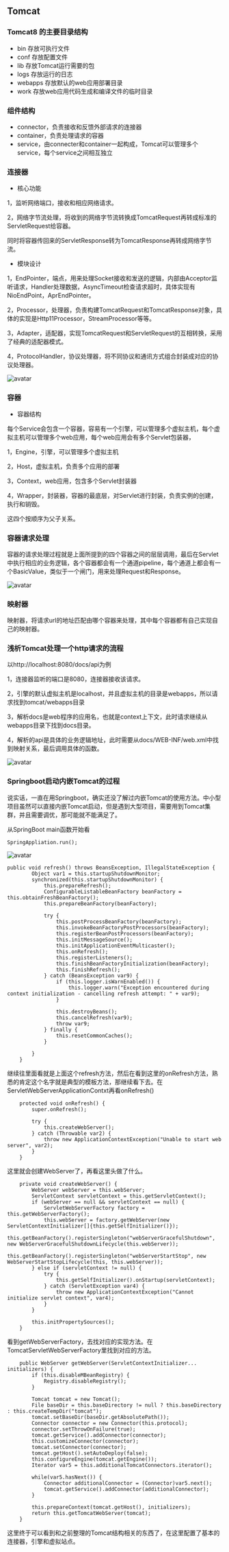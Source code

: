 ## Tomcat

### Tomcat8 的主要目录结构

- bin 存放可执行文件
- conf 存放配置文件
- lib 存放Tomcat运行需要的包
- logs 存放运行的日志
- webapps 存放默认的web应用部署目录
- work 存放web应用代码生成和编译文件的临时目录

### 组件结构

- connector，负责接收和反馈外部请求的连接器
- container，负责处理请求的容器
- service，由connecter和container一起构成，Tomcat可以管理多个service，每个service之间相互独立

### 连接器

- 核心功能

1，监听网络端口，接收和相应网络请求。

2，网络字节流处理，将收到的网络字节流转换成TomcatRequest再转成标准的ServletRequest给容器。

同时将容器传回来的ServletResponse转为TomcatResponse再转成网络字节流。

-  模块设计

1，EndPointer，端点，用来处理Socket接收和发送的逻辑，内部由Acceptor监听请求，Handler处理数据，AsyncTimeout检查请求超时，具体实现有NioEndPoint，AprEndPointer。

2，Processor，处理器，负责构建TomcatRequest和TomcatResponse对象，具体的实现是Http11Processor，StreamProcessor等等。

3，Adapter，适配器，实现TomcatRequest和ServletRequest的互相转换，采用了经典的适配器模式。

4，ProtocolHandler，协议处理器，将不同协议和通讯方式组合封装成对应的协议处理器。

![avatar](https://media.izzer.cn/tomcat连接器结构.jpg)

### 容器

- 容器结构

每个Service会包含一个容器，容易有一个引擎，可以管理多个虚拟主机，每个虚拟主机可以管理多个web应用，每个web应用会有多个Servlet包装器，

1，Engine，引擎，可以管理多个虚拟主机

2，Host，虚拟主机，负责多个应用的部署

3，Context，web应用，包含多个Servlet封装器

4，Wrapper，封装器，容器的最底层，对Servlet进行封装，负责实例的创建，执行和销毁。

这四个按顺序为父子关系。



### 容器请求处理

容器的请求处理过程就是上面所提到的四个容器之间的层层调用，最后在Servlet中执行相应的业务逻辑，各个容器都会有一个通道pipeline，每个通道上都会有一个BasicValue，类似于一个闸门，用来处理Request和Response。

![avatar](https://media.izzer.cn/Tomcat容器请求处理流程.png)

### 映射器

映射器，将请求url的地址匹配由哪个容器来处理，其中每个容器都有自己实现自己的映射器。

### 浅析Tomcat处理一个http请求的流程

以http://localhost:8080/docs/api为例

1，连接器监听的端口是8080，连接器接收该请求。

2，引擎的默认虚拟主机是localhost，并且虚拟主机的目录是webapps，所以请求找到tomcat/webapps目录

3，解析docs是web程序的应用名，也就是context上下文，此时请求继续从webapps目录下找到docs目录。

4，解析的api是具体的业务逻辑地址，此时需要从docs/WEB-INF/web.xml中找到映射关系，最后调用具体的函数。

![avatar](https://media.izzer.cn/Tomcat处理一个http请求.jpg)

### Springboot启动内嵌Tomcat的过程

说实话，一直在用Springboot，确实还没了解过内嵌Tomcat的使用方法。中小型项目虽然可以直接内嵌Tomcat启动，但是遇到大型项目，需要用到Tomcat集群，并且需要调优，那可能就不能满足了。

从SpringBoot main函数开始看

```
SpringAppliation.run();
```

![avatar](https://media.izzer.cn/Springboot启动方法.jpg)

```
public void refresh() throws BeansException, IllegalStateException {
        Object var1 = this.startupShutdownMonitor;
        synchronized(this.startupShutdownMonitor) {
            this.prepareRefresh();
            ConfigurableListableBeanFactory beanFactory = this.obtainFreshBeanFactory();
            this.prepareBeanFactory(beanFactory);

            try {
                this.postProcessBeanFactory(beanFactory);
                this.invokeBeanFactoryPostProcessors(beanFactory);
                this.registerBeanPostProcessors(beanFactory);
                this.initMessageSource();
                this.initApplicationEventMulticaster();
                this.onRefresh();
                this.registerListeners();
                this.finishBeanFactoryInitialization(beanFactory);
                this.finishRefresh();
            } catch (BeansException var9) {
                if (this.logger.isWarnEnabled()) {
                    this.logger.warn("Exception encountered during context initialization - cancelling refresh attempt: " + var9);
                }

                this.destroyBeans();
                this.cancelRefresh(var9);
                throw var9;
            } finally {
                this.resetCommonCaches();
            }

        }
    }
```

继续往里面看就是上面这个refresh方法，然后在看到这里的onRefresh方法，熟悉的肯定这个名字就是典型的模板方法，那继续看下去。在ServletWebServerApplicationContxt再看onRefresh()

```
    protected void onRefresh() {
        super.onRefresh();

        try {
            this.createWebServer();
        } catch (Throwable var2) {
            throw new ApplicationContextException("Unable to start web server", var2);
        }
    }
```

这里就会创建WebServer了，再看这里头做了什么。

```
    private void createWebServer() {
        WebServer webServer = this.webServer;
        ServletContext servletContext = this.getServletContext();
        if (webServer == null && servletContext == null) {
            ServletWebServerFactory factory = this.getWebServerFactory();
            this.webServer = factory.getWebServer(new ServletContextInitializer[]{this.getSelfInitializer()});
            this.getBeanFactory().registerSingleton("webServerGracefulShutdown", new WebServerGracefulShutdownLifecycle(this.webServer));
            this.getBeanFactory().registerSingleton("webServerStartStop", new WebServerStartStopLifecycle(this, this.webServer));
        } else if (servletContext != null) {
            try {
                this.getSelfInitializer().onStartup(servletContext);
            } catch (ServletException var4) {
                throw new ApplicationContextException("Cannot initialize servlet context", var4);
            }
        }

        this.initPropertySources();
    }
```

看到getWebServerFactory，去找对应的实现方法。在TomcatServletWebServerFactory里找到对应的方法。

```
    public WebServer getWebServer(ServletContextInitializer... initializers) {
        if (this.disableMBeanRegistry) {
            Registry.disableRegistry();
        }

        Tomcat tomcat = new Tomcat();
        File baseDir = this.baseDirectory != null ? this.baseDirectory : this.createTempDir("tomcat");
        tomcat.setBaseDir(baseDir.getAbsolutePath());
        Connector connector = new Connector(this.protocol);
        connector.setThrowOnFailure(true);
        tomcat.getService().addConnector(connector);
        this.customizeConnector(connector);
        tomcat.setConnector(connector);
        tomcat.getHost().setAutoDeploy(false);
        this.configureEngine(tomcat.getEngine());
        Iterator var5 = this.additionalTomcatConnectors.iterator();

        while(var5.hasNext()) {
            Connector additionalConnector = (Connector)var5.next();
            tomcat.getService().addConnector(additionalConnector);
        }

        this.prepareContext(tomcat.getHost(), initializers);
        return this.getTomcatWebServer(tomcat);
    }
```

这里终于可以看到和之前整理的Tomcat结构相关的东西了，在这里配置了基本的连接器，引擎和虚拟站点。



